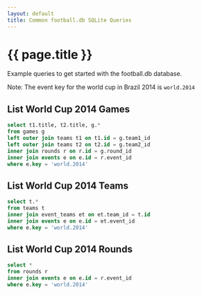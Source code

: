 ```yaml
---
layout: default
title: Common football.db SQLite Queries
---
```


# {{ page.title }}


Example queries to get started with the football.db database.


Note: The event key for the world cup in Brazil 2014 is `world.2014`


## List World Cup 2014 Games

```sql
select t1.title, t2.title, g.*
from games g
left outer join teams t1 on t1.id = g.team1_id
left outer join teams t2 on t2.id = g.team2_id
inner join rounds r on r.id = g.round_id
inner join events e on e.id = r.event_id
where e.key = 'world.2014'
```


## List World Cup 2014 Teams

```sql
select t.*
from teams t
inner join event_teams et on et.team_id = t.id
inner join events e on e.id = et.event_id
where e.key = 'world.2014'
```


## List World Cup 2014 Rounds

```sql
select *
from rounds r
inner join events e on e.id = r.event_id
where e.key = 'world.2014'
```
